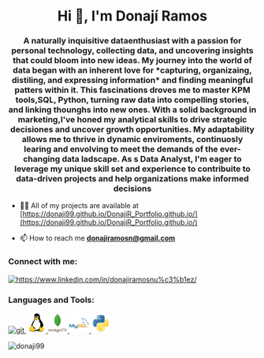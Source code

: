<h1 align="center">Hi 👋, I'm Donají Ramos</h1>
<h3 align="center">A naturally inquisitive dataenthusiast with a passion for personal technology, collecting data, and uncovering insights that could bloom into new ideas. My journey into the world of data began with an inherent love for *capturing, organizaing, distiling, and expressing information* and finding meaningful patters within it. This fascinations droves me to master KPM tools,SQL, Python, turning raw data into compelling stories, and linking thounghs into new ones. With a solid background in marketing,I've honed my analytical skills to drive strategic decisiones and uncover growth opportunities. My adaptability allows me to thrive in dynamic enviroments, continuosly learing and envolving to meet the demands of the ever-changing data ladscape. As s Data Analyst, I'm eager to leverage my unique skill set and experience to contribuite to data-driven projects and help organizations make informed decisions</h3>

- 👨‍💻 All of my projects are available at [https://donaji99.github.io/DonajiR_Portfolio.github.io/](https://donaji99.github.io/DonajiR_Portfolio.github.io/)

- 📫 How to reach me **donajiramosn@gmail.com**

<h3 align="left">Connect with me:</h3>
<p align="left">
<a href="https://linkedin.com/in/https://www.linkedin.com/in/donajiramosnu%c3%b1ez/" target="blank"><img align="center" src="https://raw.githubusercontent.com/rahuldkjain/github-profile-readme-generator/master/src/images/icons/Social/linked-in-alt.svg" alt="https://www.linkedin.com/in/donajiramosnu%c3%b1ez/" height="30" width="40" /></a>
</p>

<h3 align="left">Languages and Tools:</h3>
<p align="left"> <a href="https://git-scm.com/" target="_blank" rel="noreferrer"> <img src="https://www.vectorlogo.zone/logos/git-scm/git-scm-icon.svg" alt="git" width="40" height="40"/> </a> <a href="https://www.linux.org/" target="_blank" rel="noreferrer"> <img src="https://raw.githubusercontent.com/devicons/devicon/master/icons/linux/linux-original.svg" alt="linux" width="40" height="40"/> </a> <a href="https://www.mongodb.com/" target="_blank" rel="noreferrer"> <img src="https://raw.githubusercontent.com/devicons/devicon/master/icons/mongodb/mongodb-original-wordmark.svg" alt="mongodb" width="40" height="40"/> </a> <a href="https://www.mysql.com/" target="_blank" rel="noreferrer"> <img src="https://raw.githubusercontent.com/devicons/devicon/master/icons/mysql/mysql-original-wordmark.svg" alt="mysql" width="40" height="40"/> </a> <a href="https://www.python.org" target="_blank" rel="noreferrer"> <img src="https://raw.githubusercontent.com/devicons/devicon/master/icons/python/python-original.svg" alt="python" width="40" height="40"/> </a> </p>

<p><img align="center" src="https://github-readme-stats.vercel.app/api/top-langs?username=donaji99&show_icons=true&locale=en&layout=compact" alt="donaji99" /></p>
